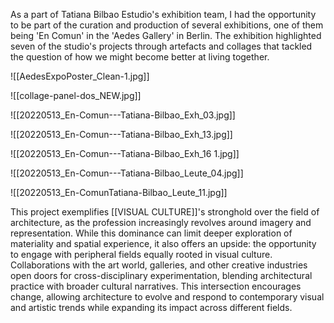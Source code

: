 As a part of Tatiana Bilbao Estudio's exhibition team, I had the opportunity to be part of the curation and production of several exhibitions, one of them being 'En Comun' in the 'Aedes Gallery' in Berlin. The exhibition highlighted seven of the studio's projects through artefacts and collages that tackled the question of how we might become better at living together. 

![[AedesExpoPoster_Clean-1.jpg]]

![[collage-panel-dos_NEW.jpg]]

![[20220513_En-Comun---Tatiana-Bilbao_Exh_03.jpg]]

![[20220513_En-Comun---Tatiana-Bilbao_Exh_13.jpg]]

![[20220513_En-Comun---Tatiana-Bilbao_Exh_16 1.jpg]]

![[20220513_En-Comun---Tatiana-Bilbao_Leute_04.jpg]]

![[20220513_En-ComunTatiana-Bilbao_Leute_11.jpg]]

This project exemplifies [[VISUAL CULTURE]]'s stronghold over the field of architecture, as the profession increasingly revolves around imagery and representation. While this dominance can limit deeper exploration of materiality and spatial experience, it also offers an upside: the opportunity to engage with peripheral fields equally rooted in visual culture. Collaborations with the art world, galleries, and other creative industries open doors for cross-disciplinary experimentation, blending architectural practice with broader cultural narratives. This intersection encourages change, allowing architecture to evolve and respond to contemporary visual and artistic trends while expanding its impact across different fields.